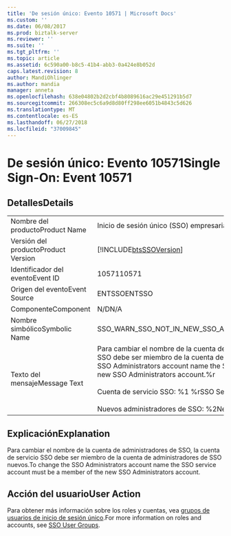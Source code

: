 ```yaml
---
title: 'De sesión único: Evento 10571 | Microsoft Docs'
ms.custom: ''
ms.date: 06/08/2017
ms.prod: biztalk-server
ms.reviewer: ''
ms.suite: ''
ms.tgt_pltfrm: ''
ms.topic: article
ms.assetid: 6c590a00-b8c5-41b4-abb3-0a424e8b052d
caps.latest.revision: 8
author: MandiOhlinger
ms.author: mandia
manager: anneta
ms.openlocfilehash: 638e04802b2d2cbf4b8089616ac29e451291b5d7
ms.sourcegitcommit: 266308ec5c6a9d8d80ff298ee6051b4843c5d626
ms.translationtype: MT
ms.contentlocale: es-ES
ms.lasthandoff: 06/27/2018
ms.locfileid: "37009845"
---
```

# <a name="single-sign-on-event-10571"></a><span data-ttu-id="71296-102">De sesión único: Evento 10571</span><span class="sxs-lookup"><span data-stu-id="71296-102">Single Sign-On: Event 10571</span></span>
## <a name="details"></a><span data-ttu-id="71296-103">Detalles</span><span class="sxs-lookup"><span data-stu-id="71296-103">Details</span></span>  
  
|                 |                                                                                                                                                                                                              |
|-----------------|--------------------------------------------------------------------------------------------------------------------------------------------------------------------------------------------------------------|
|  <span data-ttu-id="71296-104">Nombre del producto</span><span class="sxs-lookup"><span data-stu-id="71296-104">Product Name</span></span>   |                                                                                          <span data-ttu-id="71296-105">Inicio de sesión único (SSO) empresarial</span><span class="sxs-lookup"><span data-stu-id="71296-105">Enterprise Single Sign-On</span></span>                                                                                           |
| <span data-ttu-id="71296-106">Versión del producto</span><span class="sxs-lookup"><span data-stu-id="71296-106">Product Version</span></span> |                                                                          [!INCLUDE[btsSSOVersion](../includes/btsssoversion-md.md)]                                                                          |
|    <span data-ttu-id="71296-107">Identificador del evento</span><span class="sxs-lookup"><span data-stu-id="71296-107">Event ID</span></span>     |                                                                                                    <span data-ttu-id="71296-108">10571</span><span class="sxs-lookup"><span data-stu-id="71296-108">10571</span></span>                                                                                                     |
|  <span data-ttu-id="71296-109">Origen del evento</span><span class="sxs-lookup"><span data-stu-id="71296-109">Event Source</span></span>   |                                                                                                    <span data-ttu-id="71296-110">ENTSSO</span><span class="sxs-lookup"><span data-stu-id="71296-110">ENTSSO</span></span>                                                                                                    |
|    <span data-ttu-id="71296-111">Componente</span><span class="sxs-lookup"><span data-stu-id="71296-111">Component</span></span>    |                                                                                                     <span data-ttu-id="71296-112">N/D</span><span class="sxs-lookup"><span data-stu-id="71296-112">N/A</span></span>                                                                                                      |
|  <span data-ttu-id="71296-113">Nombre simbólico</span><span class="sxs-lookup"><span data-stu-id="71296-113">Symbolic Name</span></span>  |                                                                                      <span data-ttu-id="71296-114">SSO_WARN_SSO_NOT_IN_NEW_SSO_ADMIN</span><span class="sxs-lookup"><span data-stu-id="71296-114">SSO_WARN_SSO_NOT_IN_NEW_SSO_ADMIN</span></span>                                                                                       |
|  <span data-ttu-id="71296-115">Texto del mensaje</span><span class="sxs-lookup"><span data-stu-id="71296-115">Message Text</span></span>   | <span data-ttu-id="71296-116">Para cambiar el nombre de la cuenta de administradores de SSO, la cuenta de servicio SSO debe ser miembro de la cuenta de administradores de SSO nuevos.%r</span><span class="sxs-lookup"><span data-stu-id="71296-116">To change the SSO Administrators account name the SSO service account must be a member of the new SSO Administrators account.%r</span></span><br /><br /> <span data-ttu-id="71296-117">Cuenta de servicio SSO: %1 %r</span><span class="sxs-lookup"><span data-stu-id="71296-117">SSO Service Account: %1%r</span></span><br /><br /> <span data-ttu-id="71296-118">Nuevos administradores de SSO: %2</span><span class="sxs-lookup"><span data-stu-id="71296-118">New SSO Administrators: %2</span></span> |
  
## <a name="explanation"></a><span data-ttu-id="71296-119">Explicación</span><span class="sxs-lookup"><span data-stu-id="71296-119">Explanation</span></span>  
 <span data-ttu-id="71296-120">Para cambiar el nombre de la cuenta de administradores de SSO, la cuenta de servicio SSO debe ser miembro de la cuenta de administradores de SSO nuevos.</span><span class="sxs-lookup"><span data-stu-id="71296-120">To change the SSO Administrators account name the SSO service account must be a member of the new SSO Administrators account.</span></span>  
  
## <a name="user-action"></a><span data-ttu-id="71296-121">Acción del usuario</span><span class="sxs-lookup"><span data-stu-id="71296-121">User Action</span></span>  
 <span data-ttu-id="71296-122">Para obtener más información sobre los roles y cuentas, vea [grupos de usuarios de inicio de sesión único](../core/sso-user-groups.md).</span><span class="sxs-lookup"><span data-stu-id="71296-122">For more information on roles and accounts, see [SSO User Groups](../core/sso-user-groups.md).</span></span>